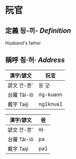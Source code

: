 # 阮官
## 定義 딍-끼- _Definition_




Husband's father

## 稱呼 칑·허· _Address_

漢字/諺文 | 阮官
--- | ---
諺文 깐-뿐ˆ | 응ˊ과ᇫ·
台羅 Tâi-lô | ńg-kuann
戴字 Taiji | ng1knua1


漢字/諺文 | 爸
--- | ---
諺文 깐-뿐ˆ | 바·
台羅 Tâi-lô | pa
戴字 Taiji | pa1


